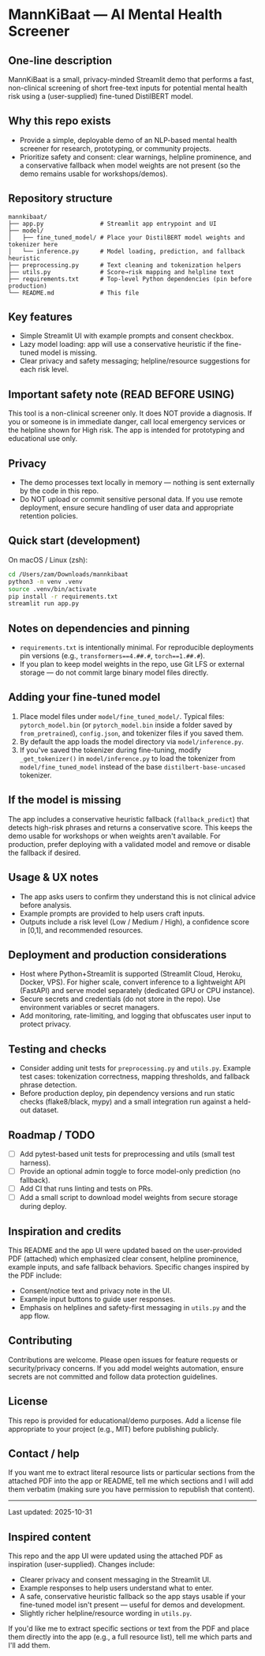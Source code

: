 # MannKiBaat — AI Mental Health Screener

One-line description
--------------------

MannKiBaat is a small, privacy-minded Streamlit demo that performs a fast, non-clinical screening of short free-text inputs for potential mental health risk using a (user-supplied) fine-tuned DistilBERT model.

Why this repo exists
---------------------

- Provide a simple, deployable demo of an NLP-based mental health screener for research, prototyping, or community projects.
- Prioritize safety and consent: clear warnings, helpline prominence, and a conservative fallback when model weights are not present (so the demo remains usable for workshops/demos).

Repository structure
--------------------

```
mannkibaat/
├── app.py                # Streamlit app entrypoint and UI
├── model/
│   ├── fine_tuned_model/ # Place your DistilBERT model weights and tokenizer here
│   └── inference.py      # Model loading, prediction, and fallback heuristic
├── preprocessing.py      # Text cleaning and tokenization helpers
├── utils.py              # Score→risk mapping and helpline text
├── requirements.txt      # Top-level Python dependencies (pin before production)
└── README.md             # This file
```

Key features
------------

- Simple Streamlit UI with example prompts and consent checkbox.
- Lazy model loading: app will use a conservative heuristic if the fine-tuned model is missing.
- Clear privacy and safety messaging; helpline/resource suggestions for each risk level.

Important safety note (READ BEFORE USING)
---------------------------------------

This tool is a non-clinical screener only. It does NOT provide a diagnosis. If you or someone is in immediate danger, call local emergency services or the helpline shown for High risk. The app is intended for prototyping and educational use only.

Privacy
-------

- The demo processes text locally in memory — nothing is sent externally by the code in this repo.
- Do NOT upload or commit sensitive personal data. If you use remote deployment, ensure secure handling of user data and appropriate retention policies.

Quick start (development)
-------------------------

On macOS / Linux (zsh):

```bash
cd /Users/zam/Downloads/mannkibaat
python3 -m venv .venv
source .venv/bin/activate
pip install -r requirements.txt
streamlit run app.py
```

Notes on dependencies and pinning
--------------------------------

- `requirements.txt` is intentionally minimal. For reproducible deployments pin versions (e.g., `transformers==4.##.#`, `torch==1.##.#`).
- If you plan to keep model weights in the repo, use Git LFS or external storage — do not commit large binary model files directly.

Adding your fine-tuned model
----------------------------

1. Place model files under `model/fine_tuned_model/`. Typical files: `pytorch_model.bin` (or `pytorch_model.bin` inside a folder saved by `from_pretrained`), `config.json`, and tokenizer files if you saved them.
2. By default the app loads the model directory via `model/inference.py`.
3. If you've saved the tokenizer during fine-tuning, modify `_get_tokenizer()` in `model/inference.py` to load the tokenizer from `model/fine_tuned_model` instead of the base `distilbert-base-uncased` tokenizer.

If the model is missing
----------------------

The app includes a conservative heuristic fallback (`fallback_predict`) that detects high-risk phrases and returns a conservative score. This keeps the demo usable for workshops or when weights aren't available. For production, prefer deploying with a validated model and remove or disable the fallback if desired.

Usage & UX notes
-----------------

- The app asks users to confirm they understand this is not clinical advice before analysis.
- Example prompts are provided to help users craft inputs.
- Outputs include a risk level (Low / Medium / High), a confidence score in [0,1], and recommended resources.

Deployment and production considerations
--------------------------------------

- Host where Python+Streamlit is supported (Streamlit Cloud, Heroku, Docker, VPS). For higher scale, convert inference to a lightweight API (FastAPI) and serve model separately (dedicated GPU or CPU instance).
- Secure secrets and credentials (do not store in the repo). Use environment variables or secret managers.
- Add monitoring, rate-limiting, and logging that obfuscates user input to protect privacy.

Testing and checks
------------------

- Consider adding unit tests for `preprocessing.py` and `utils.py`. Example test cases: tokenization correctness, mapping thresholds, and fallback phrase detection.
- Before production deploy, pin dependency versions and run static checks (flake8/black, mypy) and a small integration run against a held-out dataset.

Roadmap / TODO
--------------

- [ ] Add pytest-based unit tests for preprocessing and utils (small test harness).
- [ ] Provide an optional admin toggle to force model-only prediction (no fallback).
- [ ] Add CI that runs linting and tests on PRs.
- [ ] Add a small script to download model weights from secure storage during deploy.

Inspiration and credits
-----------------------

This README and the app UI were updated based on the user-provided PDF (attached) which emphasized clear consent, helpline prominence, example inputs, and safe fallback behaviors. Specific changes inspired by the PDF include:

- Consent/notice text and privacy note in the UI.
- Example input buttons to guide user responses.
- Emphasis on helplines and safety-first messaging in `utils.py` and the app flow.

Contributing
------------

Contributions are welcome. Please open issues for feature requests or security/privacy concerns. If you add model weights automation, ensure secrets are not committed and follow data protection guidelines.

License
-------

This repo is provided for educational/demo purposes. Add a license file appropriate to your project (e.g., MIT) before publishing publicly.

Contact / help
---------------

If you want me to extract literal resource lists or particular sections from the attached PDF into the app or README, tell me which sections and I will add them verbatim (making sure you have permission to republish that content).

---
Last updated: 2025-10-31

Inspired content
----------------

This repo and the app UI were updated using the attached PDF as inspiration (user-supplied). Changes include:

- Clearer privacy and consent messaging in the Streamlit UI.
- Example responses to help users understand what to enter.
- A safe, conservative heuristic fallback so the app stays usable if your fine-tuned model isn't present — useful for demos and development.
- Slightly richer helpline/resource wording in `utils.py`.

If you'd like me to extract specific sections or text from the PDF and place them directly into the app (e.g., a full resource list), tell me which parts and I'll add them.
